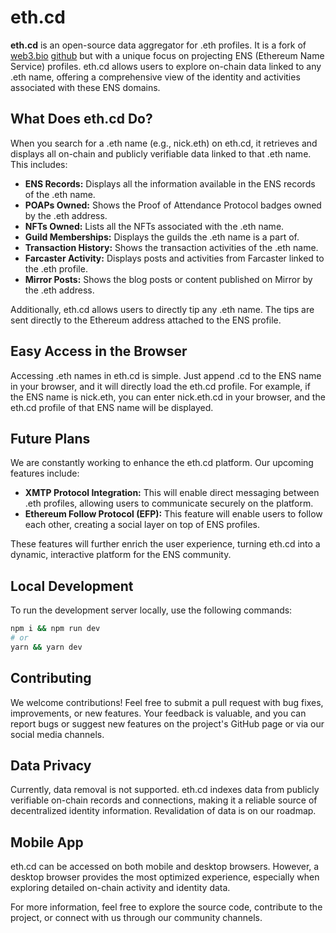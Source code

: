 # eth.cd

**eth.cd** is an open-source data aggregator for .eth profiles. It is a fork of [web3.bio](https://web3.bio) [github](https://github.com/web3bio/web3bio) but with a unique focus on projecting ENS (Ethereum Name Service) profiles. eth.cd allows users to explore on-chain data linked to any .eth name, offering a comprehensive view of the identity and activities associated with these ENS domains.

## What Does eth.cd Do?

When you search for a .eth name (e.g., nick.eth) on eth.cd, it retrieves and displays all on-chain and publicly verifiable data linked to that .eth name. This includes:

* **ENS Records:** Displays all the information available in the ENS records of the .eth name.
* **POAPs Owned:** Shows the Proof of Attendance Protocol badges owned by the .eth address.
* **NFTs Owned:** Lists all the NFTs associated with the .eth name.
* **Guild Memberships:** Displays the guilds the .eth name is a part of.
* **Transaction History:** Shows the transaction activities of the .eth name.
* **Farcaster Activity:** Displays posts and activities from Farcaster linked to the .eth profile.
* **Mirror Posts:** Shows the blog posts or content published on Mirror by the .eth address.

Additionally, eth.cd allows users to directly tip any .eth name. The tips are sent directly to the Ethereum address attached to the ENS profile.

## Easy Access in the Browser

Accessing .eth names in eth.cd is simple. Just append .cd to the ENS name in your browser, and it will directly load the eth.cd profile. For example, if the ENS name is nick.eth, you can enter nick.eth.cd in your browser, and the eth.cd profile of that ENS name will be displayed.

## Future Plans

We are constantly working to enhance the eth.cd platform. Our upcoming features include:

* **XMTP Protocol Integration:** This will enable direct messaging between .eth profiles, allowing users to communicate securely on the platform.
* **Ethereum Follow Protocol (EFP):** This feature will enable users to follow each other, creating a social layer on top of ENS profiles.

These features will further enrich the user experience, turning eth.cd into a dynamic, interactive platform for the ENS community.

## Local Development

To run the development server locally, use the following commands:

```bash
npm i && npm run dev
# or
yarn && yarn dev
```

## Contributing

We welcome contributions! Feel free to submit a pull request with bug fixes, improvements, or new features. Your feedback is valuable, and you can report bugs or suggest new features on the project's GitHub page or via our social media channels.

## Data Privacy

Currently, data removal is not supported. eth.cd indexes data from publicly verifiable on-chain records and connections, making it a reliable source of decentralized identity information. Revalidation of data is on our roadmap.

## Mobile App

eth.cd can be accessed on both mobile and desktop browsers. However, a desktop browser provides the most optimized experience, especially when exploring detailed on-chain activity and identity data.

For more information, feel free to explore the source code, contribute to the project, or connect with us through our community channels.
